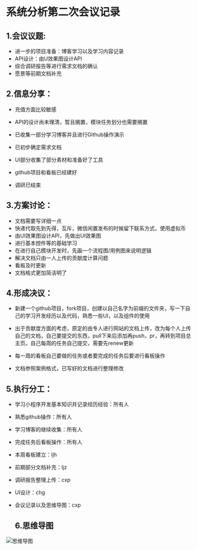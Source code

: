 # 系统分析第二次会议记录

## 1.会议议题:

* 进一步的项目准备：博客学习以及学习内容记录
* API设计：由U效果图设计API
* 综合调研报告等进行需求文档的确认
* 愿景等前期文档补充

## 2.信息分享：

* 充值方面比较敏感
* API的设计尚未理清，暂且搁置，模块任务划分也需要搁置

* 已收集一部分学习博客并且进行Github操作演示

* 已初步确定需求文档

* UI部分收集了部分素材和准备好了工具

* github项目和看板已经建好

* 调研已结束

  

## 3.方案讨论：

* 文档需要写详细一点
* 快递代取先到先得，互斥，微信闲置发布的时候留下联系方式，使用虚拟币
* 由UI效果图设计API，先做出UI效果图
* 进行基本控件等的基础学习
* 在进行自己模块开发时，先画一个流程图/用例图来说明逻辑
* 解决文档只由一人上传的贡献度计算问题
* 看板及时更新
* 文档格式更加简洁明了

## 4.形成决议：

* 新建一个github项目，fork项目，创建以自己名字为前缀的文件夹，写一下自己的学习开发经历以及代码，熟悉一些UI，以及组件的使用

* 出于贡献度方面的考虑，原定的由专人进行网站的文档上传，改为每个人上传自己的文档，自己要提交的东西，pull下来后添加再push，pr，再转到项目总主页。自己每周的任务自己提交，需要先renew更新
* 每一周的看板自己要做的任务或者要完成的任务后要进行看板操作
* 文档参照案例格式，已写好的文档进行整理修改

## 5.执行分工：



- 学习小程序开发基本知识并记录经历经验：所有人

- 熟悉github操作：所有人

* 学习博客的继续收集：所有人

* 完成任务后看板操作：所有人

* 本周看板建立：ljh

* 前期部分文档补充：ljz

* 调研报告整理上传：cxp

* UI设计：chg

* 会议记录以及思维导图：cxp

  

  

  ## 6.思维导图



![思维导图](../imgsrc/cxp_img/activity_diagram.png)

